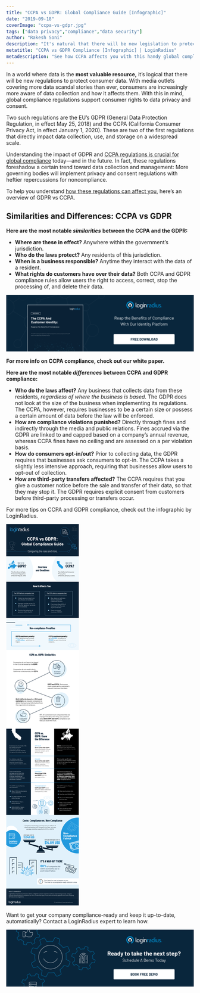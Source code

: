 ```yaml
---
title: "CCPA vs GDPR: Global Compliance Guide [Infographic]"
date: "2019-09-18"
coverImage: "ccpa-vs-gdpr.jpg"
tags: ["data privacy","compliance","data security"]
author: "Rakesh Soni"
description: "It's natural that there will be new legislation to protect customer data in a world where data is the most important resource. With more data scandal storeys than ever before reported by media outlets, users are constantly aware of data collection and how it impacts them. With this in mind, enforcement laws foster data protection and consent rights for users."
metatitle: "CCPA vs GDPR Compliance [Infographic] | LoginRadius"
metadescription: "See how CCPA affects you with this handy global compliance guide. Our infographic compares CCPA vs GDPR compliance regulations."
---
```


In a world where data is the **most valuable resource,** it’s logical that there will be new regulations to protect consumer data. With media outlets covering more data scandal stories than ever, consumers are increasingly more aware of data collection and how it affects them. With this in mind, global compliance regulations support consumer rights to data privacy and consent.

Two such regulations are the EU’s GDPR (General Data Protection Regulation, in effect May 25, 2018) and the CCPA (California Consumer Privacy Act, in effect January 1, 2020). These are two of the first regulations that directly impact data collection, use, and storage on a widespread scale. 

Understanding the impact of GDPR and [CCPA regulations is crucial for global compliance](https://www.loginradius.com/blog/2019/05/ccpa-introduction/) today—and in the future. In fact, these regulations foreshadow a certain trend toward data collection and management: More governing bodies will implement privacy and consent regulations with heftier repercussions for noncompliance.

To help you understand [how these regulations can affect you](https://www.loginradius.com/blog/start-with-identity/2020/03/how-loginradius-helps-enterprises-stay-ccpa-compliant-in-2020/), here’s an overview of GDPR vs CCPA.

## Similarities and Differences: CCPA vs GDPR 

**Here are the most notable _similarities_** **between the CCPA and the GDPR:** 

- **Where are these in effect?** Anywhere within the government’s jurisdiction.
- **Who do the laws protect?** Any residents of this jurisdiction.
- **When is a business responsible?** Anytime they interact with the data of a resident.
- **What rights do customers have over their data?** Both CCPA and GDPR compliance rules allow users the right to access, correct, stop the processing of, and delete their data.

[![](WP-The-CCPA-and-Customer-Identity-Reaping-the-Benefits-of-Compliance-1024x310.png)](https://www.loginradius.com/resource/the-ccpa-and-customer-identity)

**For more info on CCPA compliance, check out our white paper.**

**Here are the most notable _differences_** **between CCPA and GDPR compliance:**

- **Who do the laws affect?** Any business that collects data from these residents, _regardless of where the business is based_. The GDPR does not look at the size of the business when implementing its regulations. The CCPA, however, requires businesses to be a certain size or possess a certain amount of data before the law will be enforced.
- **How are compliance violations punished?** Directly through fines and indirectly through the media and public relations. Fines accrued via the GDPR are linked to and capped based on a company’s annual revenue, whereas CCPA fines have no ceiling and are assessed on a per violation basis.
- **How do consumers opt-in/out?** Prior to collecting data, the GDPR requires that businesses ask consumers to opt-in. The CCPA takes a slightly less intensive approach, requiring that businesses allow users to opt-out of collection.
- **How are third-party transfers affected?** The CCPA requires that you give a customer notice before the sale and transfer of their data, so that they may stop it. The GDPR requires explicit consent from customers before third-party processing or transfers occur.

For more tips on CCPA and GDPR compliance, check out the infographic by LoginRadius.

![](new_CCPA-VS-GDPR-V01.06-PNG-01-1-2.png)

Want to get your company compliance-ready and keep it up-to-date, automatically? Contact a LoginRadius expert to learn how.

[![book-free-demo-loginradius](../../assets/book-a-demo-loginradius.png)](https://www.loginradius.com/book-a-demo/)
